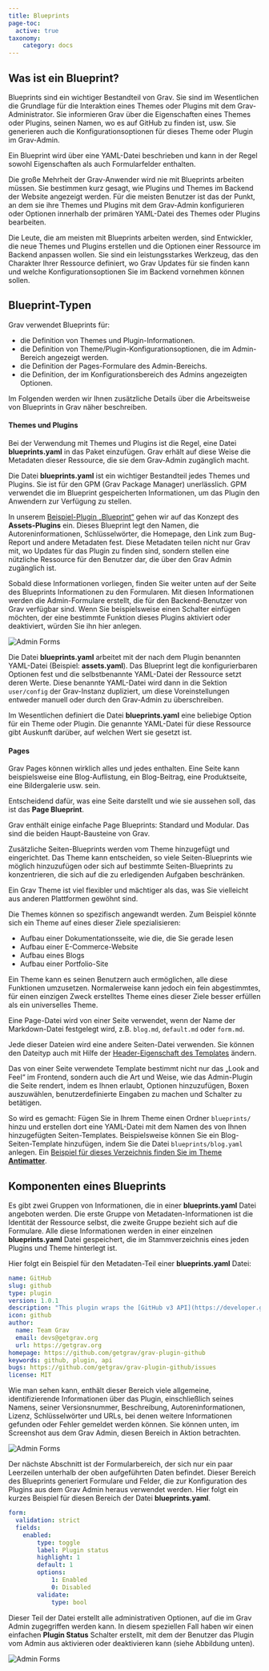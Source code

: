 ```yaml
---
title: Blueprints
page-toc:
  active: true
taxonomy:
    category: docs
---
```


## Was ist ein Blueprint?

Blueprints sind ein wichtiger Bestandteil von Grav. Sie sind im Wesentlichen die Grundlage für die Interaktion eines Themes oder Plugins mit dem Grav-Administrator. Sie informieren Grav über die Eigenschaften eines Themes oder Plugins, seinen Namen, wo es auf GitHub zu finden ist, usw. Sie generieren auch die Konfigurationsoptionen für dieses Theme oder Plugin im Grav-Admin.

Ein Blueprint wird über eine YAML-Datei beschrieben und kann in der Regel sowohl Eigenschaften als auch Formularfelder enthalten.

Die große Mehrheit der Grav-Anwender wird nie mit Blueprints arbeiten müssen. Sie bestimmen kurz gesagt, wie Plugins und Themes im Backend der Website angezeigt werden. Für die meisten Benutzer ist das der Punkt, an dem sie ihre Themes und Plugins mit dem Grav-Admin konfigurieren oder Optionen innerhalb der primären YAML-Datei des Themes oder Plugins bearbeiten.

Die Leute, die am meisten mit Blueprints arbeiten werden, sind Entwickler, die neue Themes und Plugins erstellen und die Optionen einer Ressource im Backend anpassen wollen. Sie sind ein leistungsstarkes Werkzeug, das den Charakter Ihrer Ressource definiert, wo Grav Updates für sie finden kann und welche Konfigurationsoptionen Sie im Backend vornehmen können sollen.

## Blueprint-Typen

Grav verwendet Blueprints für:

- die Definition von Themes und Plugin-Informationen.
- die Definition von Theme/Plugin-Konfigurationsoptionen, die im Admin-Bereich angezeigt werden.
- die Definition der Pages-Formulare des Admin-Bereichs.
- die Definition, der im Konfigurationsbereich des Admins angezeigten Optionen.

Im Folgenden werden wir Ihnen zusätzliche Details über die Arbeitsweise von Blueprints in Grav näher beschreiben.

#### Themes und Plugins

Bei der Verwendung mit Themes und Plugins ist die Regel, eine Datei **blueprints.yaml** in das Paket einzufügen. Grav erhält auf diese Weise die Metadaten dieser Ressource, die sie dem Grav-Admin zugänglich macht.

Die Datei **blueprints.yaml** ist ein wichtiger Bestandteil jedes Themes und Plugins. Sie ist für den GPM (Grav Package Manager) unerlässlich. GPM verwendet die im Blueprint gespeicherten Informationen, um das Plugin den Anwendern zur Verfügung zu stellen.

In unserem [Beispiel-Plugin „Blueprint“](example-plugin-blueprint) gehen wir auf das Konzept des **Assets-Plugins** ein. Dieses Blueprint legt den Namen, die Autoreninformationen, Schlüsselwörter, die Homepage, den Link zum Bug-Report und andere Metadaten fest. Diese Metadaten teilen nicht nur Grav mit, wo Updates für das Plugin zu finden sind, sondern stellen eine nützliche Ressource für den Benutzer dar, die über den Grav Admin zugänglich ist.

Sobald diese Informationen vorliegen, finden Sie weiter unten auf der Seite des Blueprints Informationen zu den Formularen. Mit diesen Informationen werden die Admin-Formulare erstellt, die für den Backend-Benutzer von Grav verfügbar sind. Wenn Sie beispielsweise einen Schalter einfügen möchten, der eine bestimmte Funktion dieses Plugins aktiviert oder deaktiviert, würden Sie ihn hier anlegen.

![Admin Forms](blueprints_1.png?classes=shadow)

Die Datei **blueprints.yaml** arbeitet mit der nach dem Plugin benannten YAML-Datei (Beispiel: **assets.yaml**). Das Blueprint legt die konfigurierbaren Optionen fest und die selbstbenannte YAML-Datei der Ressource setzt deren Werte. Diese benannte YAML-Datei wird dann in die Sektion `user/config` der Grav-Instanz dupliziert, um diese Voreinstellungen entweder manuell oder durch den Grav-Admin zu überschreiben.

Im Wesentlichen definiert die Datei **blueprints.yaml** eine beliebige Option für ein Theme oder Plugin. Die genannte YAML-Datei für diese Ressource gibt Auskunft darüber, auf welchen Wert sie gesetzt ist.

#### Pages

Grav Pages können wirklich alles und jedes enthalten. Eine Seite kann beispielsweise eine Blog-Auflistung, ein Blog-Beitrag, eine Produktseite, eine Bildergalerie usw. sein.

Entscheidend dafür, was eine Seite darstellt und wie sie aussehen soll, das ist das **Page Blueprint**.

Grav enthält einige einfache Page Blueprints: Standard und Modular. Das sind die beiden Haupt-Bausteine von Grav.

Zusätzliche Seiten-Blueprints werden vom Theme hinzugefügt und eingerichtet. Das Theme kann entscheiden, so viele Seiten-Blueprints wie möglich hinzuzufügen oder sich auf bestimmte Seiten-Blueprints zu konzentrieren, die sich auf die zu erledigenden Aufgaben beschränken.

Ein Grav Theme ist viel flexibler und mächtiger als das, was Sie vielleicht aus anderen Plattformen gewöhnt sind.

Die Themes können so spezifisch angewandt werden. Zum Beispiel könnte sich ein Theme auf eines dieser Ziele spezialisieren:

- Aufbau einer Dokumentationsseite, wie die, die Sie gerade lesen
- Aufbau einer E-Commerce-Website
- Aufbau eines Blogs
- Aufbau einer Portfolio-Site

Ein Theme kann es seinen Benutzern auch ermöglichen, alle diese Funktionen umzusetzen. Normalerweise kann jedoch ein fein abgestimmtes, für einen einzigen Zweck erstelltes Theme eines dieser Ziele besser erfüllen als ein universelles Theme.

Eine Page-Datei wird von einer Seite verwendet, wenn der Name der Markdown-Datei festgelegt wird, z.B. `blog.md`, `default.md` oder `form.md`.

Jede dieser Dateien wird eine andere Seiten-Datei verwenden. Sie können den Dateityp auch mit Hilfe der [Header-Eigenschaft des Templates](../../content/headers#template) ändern.

Das von einer Seite verwendete Template bestimmt nicht nur das „Look and Feel“ im Frontend, sondern auch die Art und Weise, wie das Admin-Plugin die Seite rendert, indem es Ihnen erlaubt, Optionen hinzuzufügen, Boxen auszuwählen, benutzerdefinierte Eingaben zu machen und Schalter zu betätigen.

So wird es gemacht: Fügen Sie in Ihrem Theme einen Ordner `blueprints/` hinzu und erstellen dort eine YAML-Datei mit dem Namen des von Ihnen hinzugefügten Seiten-Templates. Beispielsweise können Sie ein Blog-Seiten-Template hinzufügen, indem Sie die Datei `blueprints/blog.yaml` anlegen. Ein [Beispiel für dieses Verzeichnis finden Sie im Theme **Antimatter**](https://github.com/getgrav/grav-theme-antimatter/tree/develop/blueprints).

## Komponenten eines Blueprints

Es gibt zwei Gruppen von Informationen, die in einer **blueprints.yaml** Datei angeboten werden. Die erste Gruppe von Metadaten-Informationen ist die Identität der Ressource selbst, die zweite Gruppe bezieht sich auf die Formulare. Alle diese Informationen werden in einer einzelnen **blueprints.yaml** Datei gespeichert, die im Stammverzeichnis eines jeden Plugins und Theme hinterlegt ist.

Hier folgt ein Beispiel für den Metadaten-Teil einer **blueprints.yaml** Datei:

```yaml
name: GitHub
slug: github
type: plugin
version: 1.0.1
description: "This plugin wraps the [GitHub v3 API](https://developer.github.com/v3/) and uses the [php-github-api](https://github.com/KnpLabs/php-github-api/) library to add a nice GitHub touch to your Grav pages."
icon: github
author:
  name: Team Grav
  email: devs@getgrav.org
  url: https://getgrav.org
homepage: https://github.com/getgrav/grav-plugin-github
keywords: github, plugin, api
bugs: https://github.com/getgrav/grav-plugin-github/issues
license: MIT
```

Wie man sehen kann, enthält dieser Bereich viele allgemeine, identifizierende Informationen über das Plugin, einschließlich seines Namens, seiner Versionsnummer, Beschreibung, Autoreninformationen, Lizenz, Schlüsselwörter und URLs, bei denen weitere Informationen gefunden oder Fehler gemeldet werden können. Sie können unten, im Screenshot aus dem Grav Admin, diesen Bereich in Aktion betrachten.

![Admin Forms](blueprints_2.png?classes=shadow)

Der nächste Abschnitt ist der Formularbereich, der sich nur ein paar Leerzeilen unterhalb der oben aufgeführten Daten befindet. Dieser Bereich des Blueprints generiert Formulare und Felder, die zur Konfiguration des Plugins aus dem Grav Admin heraus verwendet werden. Hier folgt ein kurzes Beispiel für diesen Bereich der Datei **blueprints.yaml**.

```yaml
form:
  validation: strict
  fields:
    enabled:
        type: toggle
        label: Plugin status
        highlight: 1
        default: 1
        options:
            1: Enabled
            0: Disabled
        validate:
            type: bool
```

Dieser Teil der Datei erstellt alle administrativen Optionen, auf die im Grav Admin zugegriffen werden kann. In diesem speziellen Fall haben wir einen einfachen **Plugin Status** Schalter erstellt, mit dem der Benutzer das Plugin vom Admin aus aktivieren oder deaktivieren kann (siehe Abbildung unten).

![Admin Forms](blueprints_3.png?classes=shadow)
